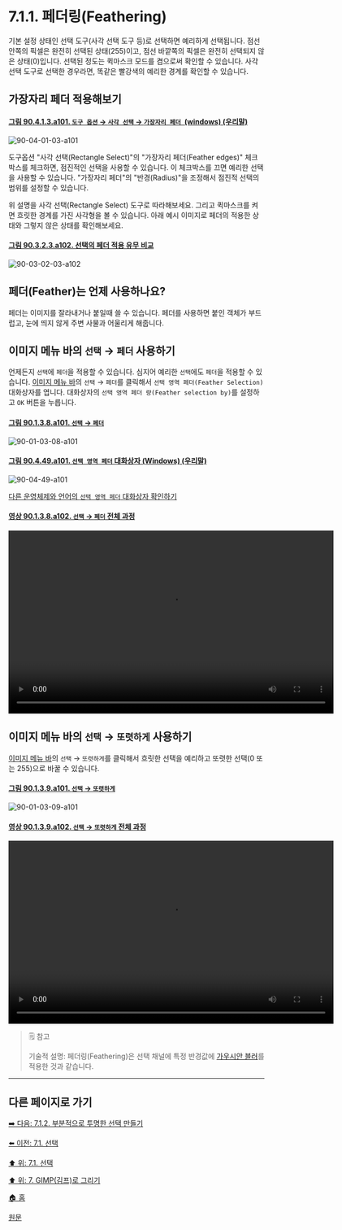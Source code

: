 # 7.1.1. 페더링(Feathering)

기본 설정 상태인 선택 도구(사각 선택 도구 등)로 선택하면 예리하게 선택됩니다. 점선 안쪽의 픽셀은 완전히 선택된 상태(255)이고, 점선 바깥쪽의 픽셀은 완전히 선택되지 않은 상태(0)입니다. 선택된 정도는 퀵마스크 모드를 켬으로써 확인할 수 있습니다. 사각 선택 도구로 선택한 경우라면, 똑같은 빨강색의 예리한 경계를 확인할 수 있습니다. 

## 가장자리 페더 적용해보기

<a id="90-04-01-03-a101"></a>

#### [그림 90.4.1.3.a101. `도구 옵션` → `사각 선택` → `가장자리 페더 `(windows) (우리말)](./90-04-01-03-rectangle_select.md#90-04-01-03-a101)
![90-04-01-03-a101](https://github.com/wonder13662/gimp/assets/15767104/1a24855f-3c21-42de-8d18-9b7630121395)

도구옵션 "사각 선택(Rectangle Select)"의 "가장자리 페더(Feather edges)" 체크박스를 체크하면, 점진적인 선택을 사용할 수 있습니다. 이 체크박스를 끄면 예리한 선택을 사용할 수 있습니다. "가장자리 페더"의 "반경(Radius)"을 조정해서 점진적 선택의 범위를 설정할 수 있습니다.

위 설명을 사각 선택(Rectangle Select) 도구로 따라해보세요. 그리고 퀵마스크를 켜면 흐릿한 경계를 가진 사각형을 볼 수 있습니다. 아래 예시 이미지로 페더의 적용한 상태와 그렇지 않은 상태를 확인해보세요.

<a id="90-03-02-03-a102"></a>

#### [그림 90.3.2.3.a102. 선택의 페더 적용 유무 비교](./90-03-02-03-rectangle_select.md#90-03-02-03-a102)
![90-03-02-03-a102](https://github.com/wonder13662/gimp/assets/15767104/654431dd-7223-489f-8f89-392116226b34)

## 페더(Feather)는 언제 사용하나요?
페더는 이미지를 잘라내거나 붙일때 쓸 수 있습니다. 페더를 사용하면 붙인 객체가 부드럽고, 눈에 띄지 않게 주변 사물과 어울리게 해줍니다.

## 이미지 메뉴 바의 `선택` → `페더` 사용하기
언제든지 `선택`에 `페더`을 적용할 수 있습니다. 심지어 예리한 `선택`에도 `페더`을 적용할 수 있습니다. [이미지 메뉴 바](./03-02-04-02-image-menu.md)의 `선택` → `페더`를 클릭해서 `선택 영역 페더(Feather Selection)` 대화상자를 엽니다. 대화상자의 `선택 영역 페더 량(Feather selection by)`를 설정하고 `OK` 버튼을 누릅니다.

<a id="90-01-03-08-a101"></a>

#### [그림 90.1.3.8.a101. `선택` → `페더`](./90-01-03-08-feather.md#90-01-03-08-a101)
![90-01-03-08-a101](https://github.com/wonder13662/gimp/assets/15767104/7773abad-3799-4a2d-98e1-971fd9b158fe)

<a id="90-04-49-a101"></a>

#### [그림 90.4.49.a101. `선택 영역 페더` 대화상자 (Windows) (우리말)](./90-04-49-feather_selection.md#90-04-49-a101)
![90-04-49-a101](https://github.com/wonder13662/gimp/assets/15767104/b468219f-1b07-4ded-97e5-d6df5278c41b)

[다른 운영체제와 언어의 `선택 영역 페더` 대화상자 확인하기](./90-04-49-feather_selection.md#90-04-49-a102)

<a id="90-01-03-08-a102"></a>

#### [영상 90.1.3.8.a102. `선택` → `페더` 전체 과정](./90-01-03-08-feather.md#90-01-03-08-a102)
<video controls="controls" width="640" height="360" src="https://github.com/wonder13662/gimp/assets/15767104/442f2320-e848-4da9-9d18-c05634337d82"></video>

## 이미지 메뉴 바의 `선택` → `또렷하게` 사용하기
[이미지 메뉴 바](./03-02-04-02-image-menu.md)의 `선택` → `또렷하게`를 클릭해서 흐릿한 선택을 예리하고 또렷한 선택(0 또는 255)으로 바꿀 수 있습니다.

<a id="90-01-03-09-a101"></a>

#### [그림 90.1.3.9.a101. `선택` → `또렷하게`](./90-01-03-09-sharpen.md#90-01-03-09-a101)
![90-01-03-09-a101](https://github.com/wonder13662/gimp/assets/15767104/55b640bc-7417-4b2a-90b2-f8aaba346979)

<a id="90-01-03-09-a102"></a>

#### [영상 90.1.3.9.a102. `선택` → `또렷하게` 전체 과정](./90-01-03-09-sharpen.md#90-01-03-09-a102)
<video controls="controls" width="640" height="360" src="https://github.com/wonder13662/gimp/assets/15767104/133bfb84-569f-4a68-9951-65a4e6b7dc9d"></video>

> 🗒️ 참고
>
> 기술적 설명: 페더링(Feathering)은 선택 채널에 특정 반경값에 [가우시안 블러](./17-03-03-gaussian-blur.md)를 적용한 것과 같습니다.

***

## 다른 페이지로 가기
[➡️ 다음: 7.1.2. 부분적으로 투명한 선택 만들기](./07-01-02-making_a_selection_partially_transparent.md)

[⬅️ 이전: 7.1. 선택](./07-01-00-the-selection.md)

[⬆️ 위: 7.1. 선택](./07-01-00-the-selection.md)

[⬆️ 위: 7. GIMP(김프)로 그리기](./07-00-painting-with-gimp.md)

[🏠 홈](./00-home.md)

[원문](https://docs.gimp.org/2.10/ko/gimp-painting.html#gimp-concepts-selection-feathering)